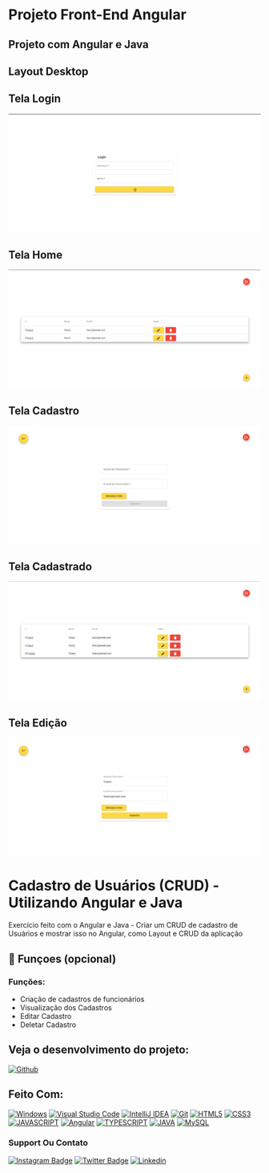 # Projeto Front-End Angular

## Projeto com Angular e Java

## Layout Desktop

## Tela Login
![Layout 01](https://github.com/Raiannecaroline/Projeto-Angular-Java/blob/main/Front-end-Angular/src/assets/app-imagens/Login.jpg)

## Tela Home
![Layout 02](https://github.com/Raiannecaroline/Projeto-Angular-Java/blob/main/Front-end-Angular/src/assets/app-imagens/Tela-Home.jpg)

## Tela Cadastro
![Layout 03](https://github.com/Raiannecaroline/Projeto-Angular-Java/blob/main/Front-end-Angular/src/assets/app-imagens/Tela-Cadastro.jpg)

## Tela Cadastrado
![Layout 04](https://github.com/Raiannecaroline/Projeto-Angular-Java/blob/main/Front-end-Angular/src/assets/app-imagens/Tela-Cadastrado.jpg)

## Tela Edição
![Layout 04](https://github.com/Raiannecaroline/Projeto-Angular-Java/blob/main/Front-end-Angular/src/assets/app-imagens/Tela-Edi%C3%A7%C3%A3o.jpg)


# Cadastro de Usuários (CRUD) - Utilizando Angular e Java

Exercício feito com o Angular e Java - Criar um CRUD de cadastro de Usuários e mostrar isso no Angular, como Layout e CRUD da aplicação

## 🔧 Funçoes (opcional)

### Funções:
- Criação de cadastros de funcionários
- Visualização dos Cadastros
- Editar Cadastro
- Deletar Cadastro

## Veja o desenvolvimento do projeto:

[![Github](https://img.shields.io/badge/GitHub-100000?style=for-the-badge&logo=github&logoColor=white)](https://github.com/Raiannecaroline/Projeto-Angular-Java)

## Feito Com:
[![Windows](https://img.shields.io/badge/Windows-0078D6?style=for-the-badge&logo=windows&logoColor=white)](https://www.microsoft.com/pt-br/windows/get-windows-10)
[![Visual Studio Code](https://img.shields.io/badge/Visual%20Studio%20Code-0078d7.svg?style=for-the-badge&logo=visual-studio-code&logoColor=white)](https://code.visualstudio.com/)
[![IntelliJ IDEA](https://img.shields.io/badge/IntelliJIDEA-000000.svg?style=for-the-badge&logo=intellij-idea&logoColor=white)](https://www.jetbrains.com/pt-br/idea/)
[![Git](https://img.shields.io/badge/Git-E34F26?style=for-the-badge&logo=git&logoColor=white)](https://git-scm.com/)
[![HTML5](https://img.shields.io/badge/HTML5-E34F26?style=for-the-badge&logo=html5&logoColor=white)](https://developer.mozilla.org/pt-BR/docs/Web/HTML)
[![CSS3](https://img.shields.io/badge/CSS3-1572B6?style=for-the-badge&logo=css3&logoColor=white)](https://developer.mozilla.org/pt-BR/docs/Web/CSS)
[![JAVASCRIPT](https://img.shields.io/badge/JavaScript-F7DF1E?style=for-the-badge&logo=javascript&logoColor=black)](https://www.javascript.com/)
[![Angular](https://img.shields.io/badge/angular-%23DD0031.svg?style=for-the-badge&logo=angular&logoColor=white)](https://angular.io/)
[![TYPESCRIPT](https://img.shields.io/badge/TypeScript-007ACC?style=for-the-badge&logo=typescript&logoColor=white)](https://www.typescriptlang.org/)
[![JAVA](https://img.shields.io/badge/Java-ED8B00?style=for-the-badge&logo=java&logoColor=white)](https://www.java.com/pt-BR/)
[![MySQL](https://img.shields.io/badge/MySQL-00000F?style=for-the-badge&logo=mysql&logoColor=white)](https://www.mysql.com/)

### Support Ou Contato

[![Instagram Badge](https://img.shields.io/badge/Instagram-E4405F?style=for-the-badge&logo=instagram&logoColor=white)](https://www.instagram.com/raiannecaroline_/)
[![Twitter Badge](https://img.shields.io/badge/Twitter-1DA1F2?style=for-the-badge&logo=twitter&logoColor=white)](https://twitter.com/Raiannecaroline)
[![Linkedin](https://img.shields.io/badge/LinkedIn-0077B5?style=for-the-badge&logo=linkedin&logoColor=white)](https://www.linkedin.com/in/raiannecaroline/)
